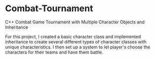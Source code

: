# Combat-Tournament
C++ Combat Game Tournament with Multiple Character Objects and Inheritance

For this project, I created a basic character class and implemented inheritance to create several different types of character classes with unique characteristics. I then set up a system to let player's choose the characters for their teams and have them battle. 
